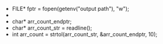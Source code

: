 - FILE* fptr = fopen(getenv("output path"), "w");
- 
 - char* arr_count_endptr;
 - char* arr_count_str = readline();
 - int arr_count = strtol(arr_count_str, &arr_count_endptr, 10);
